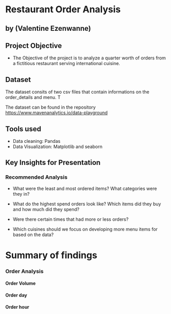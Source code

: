 # Restaurant Order Analysis 
## by (Valentine Ezenwanne)

## Project Objective
- The Objective of the project is to analyze a quarter worth of orders from a fictitious restaurant serving international cuisine.


## Dataset

The dataset consits of two csv files that contain informations on the order_details and menu. T


The dataset can be found in the repository https://www.mavenanalytics.io/data-playground




## Tools used
- Data cleaning: Pandas
- Data Visualization: Matplotlib and seaborn



## Key Insights for Presentation

### Recommended Analysis
- What were the least and most ordered items? What categories were they in?

- What do the highest spend orders look like? Which items did they buy and how much did they spend?

- Were there certain times that had more or less orders?

- Which cuisines should we focus on developing more menu items for based on the data?



# Summary of findings


### Order Analysis


#### Order Volume


#### Order day


#### Order hour


